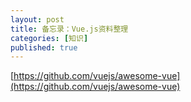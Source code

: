 ```yaml
---
layout: post
title: 备忘录：Vue.js资料整理
categories: [知识]
published: true
---
```


[https://github.com/vuejs/awesome-vue](https://github.com/vuejs/awesome-vue)
